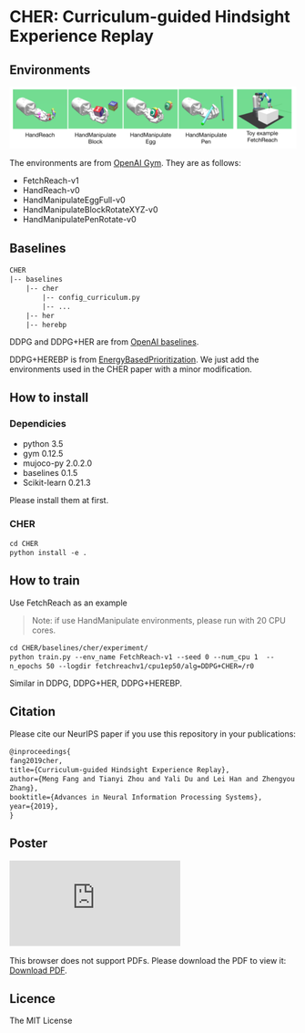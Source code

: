 # CHER: Curriculum-guided Hindsight Experience Replay

## Environments

![Tasks](assets/fig-envs.png)

The environments are from [OpenAI Gym](https://github.com/openai/gym). They are as follows:
- FetchReach-v1
- HandReach-v0
- HandManipulateEggFull-v0 
- HandManipulateBlockRotateXYZ-v0
- HandManipulatePenRotate-v0

## Baselines

``` tree
CHER
|-- baselines
    |-- cher
        |-- config_curriculum.py
        |-- ...
    |-- her
    |-- herebp
```

DDPG and DDPG+HER are from [OpenAI baselines](https://github.com/openai/baselines).

DDPG+HEREBP is from [EnergyBasedPrioritization](https://github.com/ruizhaogit/EnergyBasedPrioritization). We just add the environments used in the CHER paper with a minor modification.

## How to install

### Dependicies 
- python 3.5
- gym 0.12.5
- mujoco-py 2.0.2.0
- baselines 0.1.5
- Scikit-learn 0.21.3

Please install them at first.

### CHER

``` shell
cd CHER
python install -e .
```

## How to train

Use FetchReach as an example
> Note: if use HandManipulate environments, please run with 20 CPU cores. 
``` shell
cd CHER/baselines/cher/experiment/
python train.py --env_name FetchReach-v1 --seed 0 --num_cpu 1  --n_epochs 50 --logdir fetchreachv1/cpu1ep50/alg=DDPG+CHER=/r0
```

Similar in DDPG, DDPG+HER, DDPG+HEREBP.

## Citation
Please cite our NeurIPS paper if you use this repository in your publications:

```
@inproceedings{
fang2019cher,
title={Curriculum-guided Hindsight Experience Replay},
author={Meng Fang and Tianyi Zhou and Yali Du and Lei Han and Zhengyou Zhang},
booktitle={Advances in Neural Information Processing Systems},
year={2019},
}
```

## Poster

<object data="https://mengf1.github.io/files/posters/CHER-poster.pdf" type="application/pdf" width="700px" height="700px">
    <embed src="https://mengf1.github.io/files/posters/CHER-poster.pdf">
        <p>This browser does not support PDFs. Please download the PDF to view it: <a href="https://mengf1.github.io/files/posters/CHER-poster.pdf">Download PDF</a>.</p>
    </embed>
</object>

## Licence
The MIT License